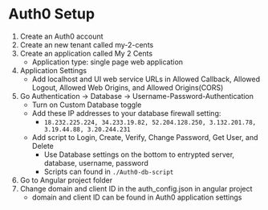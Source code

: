 # Auth0 Setup
1. Create an Auth0 account
2. Create an new tenant called my-2-cents
3. Create an application called My 2 Cents
   - Application type: single page web application
4. Application Settings
   - Add localhost and UI web service URLs in Allowed Callback, Allowed Logout, Allowed Web Origins, and Allowed Origins(CORS)
5. Go Authentication -> Database -> Username-Password-Authentication
   - Turn on Custom Database toggle
   - Add these IP addresses to your database firewall setting:
     - ``18.232.225.224, 34.233.19.82, 52.204.128.250, 3.132.201.78, 3.19.44.88, 3.20.244.231``
   - Add script to Login, Create, Verify, Change Password, Get User, and Delete
     - Use Database settings on the bottom to entrypted server, database, username, password
     - Scripts can found in ``./Auth0-db-script``
6. Go to Angular project folder
7. Change domain and client ID in the auth_config.json in angular project
   - domain and client ID can be found in Auth0 application settings
